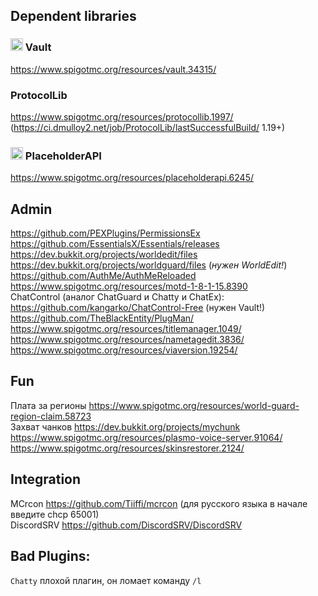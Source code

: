 ## Dependent libraries
### <img src="https://i.imgur.com/soNL4fA.png" width=20px> Vault
https://www.spigotmc.org/resources/vault.34315/

### ProtocolLib
https://www.spigotmc.org/resources/protocollib.1997/ (https://ci.dmulloy2.net/job/ProtocolLib/lastSuccessfulBuild/ 1.19+)

### <img src="https://i.imgur.com/ghnxXsv.png" width=20px> PlaceholderAPI
https://www.spigotmc.org/resources/placeholderapi.6245/

## Admin

https://github.com/PEXPlugins/PermissionsEx
<br>
https://github.com/EssentialsX/Essentials/releases
<br>
https://dev.bukkit.org/projects/worldedit/files
<br>
https://dev.bukkit.org/projects/worldguard/files (*нужен WorldEdit!*)
<br>
https://github.com/AuthMe/AuthMeReloaded
<br>
https://www.spigotmc.org/resources/motd-1-8-1-15.8390
<br>
ChatControl (аналог ChatGuard и Chatty и ChatEx): https://github.com/kangarko/ChatControl-Free (нужен Vault!)
<br>
https://github.com/TheBlackEntity/PlugMan/
<br>
https://www.spigotmc.org/resources/titlemanager.1049/
<br>
https://www.spigotmc.org/resources/nametagedit.3836/
<br>
https://www.spigotmc.org/resources/viaversion.19254/

## Fun
Плата за регионы https://www.spigotmc.org/resources/world-guard-region-claim.58723
<br>
Захват чанков https://dev.bukkit.org/projects/mychunk
<br>
https://www.spigotmc.org/resources/plasmo-voice-server.91064/
<br>
https://www.spigotmc.org/resources/skinsrestorer.2124/

## Integration
MCrcon https://github.com/Tiiffi/mcrcon (для русского языка в начале введите chcp 65001)
<br>
DiscordSRV https://github.com/DiscordSRV/DiscordSRV

## Bad Plugins:
`Chatty` плохой плагин, он ломает команду `/l`

